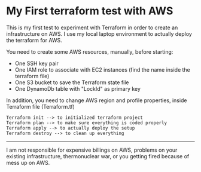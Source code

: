 # My First terraform test with AWS
 
 This is my first test to experiment with Terraform in order to create an infrastructure on AWS.
 I use my local laptop environment to actually deploy the terraform for AWS.
 
 You need to create some AWS resources, manually, before starting:
 - One SSH key pair
 - One IAM role to associate with EC2 instances (find the name inside the terraform file)
 - One S3 bucket to save the Terraform state file
 - One DynamoDb table with "LockId" as primary key
 
 In addition, you need to change AWS region and profile properties, inside Terraform file (Terraform.tf)
 
 ```
Terraform init --> to initialized terraform project
Terraform plan --> to make sure everything is coded properly
Terraform apply --> to actually deploy the setup
Terraform destroy --> to clean up everything
```

****
I am not responsible for expensive billings on AWS, problems on your existing infrastructure,
thermonuclear war, or you getting fired because of mess up on AWS.
